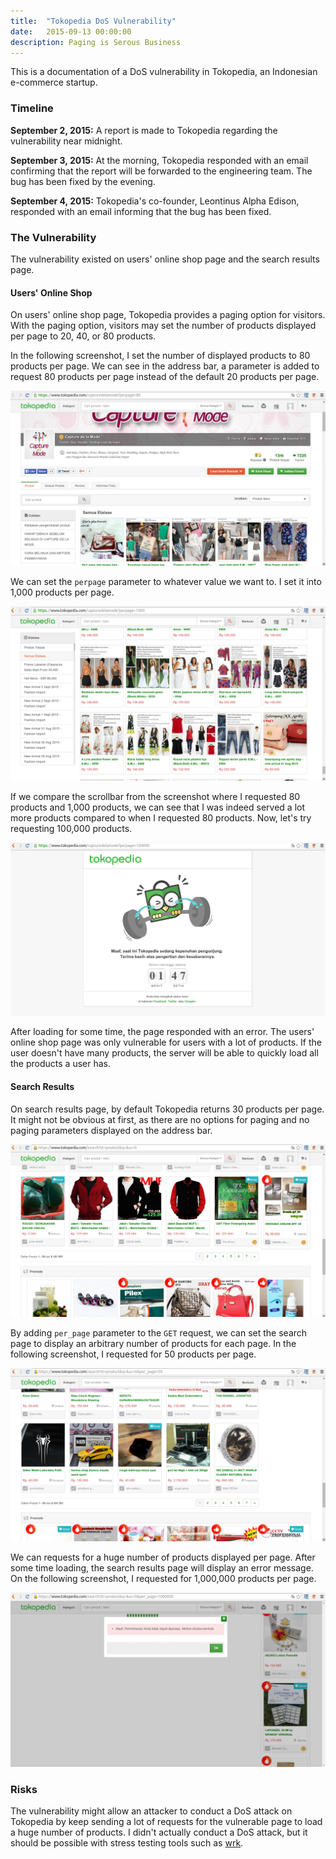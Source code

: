 ```yaml
---
title:  "Tokopedia DoS Vulnerability"
date:   2015-09-13 00:00:00
description: Paging is Serous Business
---
```


This is a documentation of a DoS vulnerability in Tokopedia, an Indonesian e-commerce startup.

### Timeline

__September 2, 2015:__ A report is made to Tokopedia regarding the vulnerability near midnight.

__September 3, 2015:__ At the morning, Tokopedia responded with an email confirming that the report will be forwarded to the engineering team. The bug has been fixed by the evening.

__September 4, 2015:__ Tokopedia's co-founder, Leontinus Alpha Edison, responded with an email informing that the bug has been fixed.

### The Vulnerability

The vulnerability existed on users' online shop page and the search results page.

#### Users' Online Shop

On users' online shop page, Tokopedia provides a paging option for visitors. With the paging option, visitors may set the number of products displayed per page to 20, 40, or 80 products.

In the following screenshot, I set the number of displayed products to 80 products per page. We can see in the address bar, a parameter is added to request 80 products per page instead of the default 20 products per page.

![Screenshot-01](/assets/images/posts/tp-screenshot-01.png)

We can set the `perpage` parameter to whatever value we want to. I set it into 1,000 products per page.

![Screenshot-02](/assets/images/posts/tp-screenshot-02.png)

If we compare the scrollbar from the screenshot where I requested 80 products and 1,000 products, we can see that I was indeed served a lot more products compared to when I requested 80 products. Now, let's try requesting 100,000 products.

![Screenshot-03](/assets/images/posts/tp-screenshot-03.png)

After loading for some time, the page responded with an error. The users' online shop page was only vulnerable for users with a lot of products. If the user doesn't have many products, the server will be able to quickly load all the products a user has.

#### Search Results

On search results page, by default Tokopedia returns 30 products per page. It might not be obvious at first, as there are no options for paging and no paging parameters displayed on the address bar.

![Screenshot-04](/assets/images/posts/tp-screenshot-04.png)

By adding `per_page` parameter to the `GET` request, we can set the search page to display an arbitrary number of products for each page. In the following screenshot, I requested for 50 products per page.

![Screenshot-05](/assets/images/posts/tp-screenshot-05.png)

We can requests for a huge number of products displayed per page. After some time loading, the search results page will display an error message. On the following screenshot, I requested for 1,000,000 products per page.

![Screenshot-06](/assets/images/posts/tp-screenshot-06.png)

### Risks

The vulnerability might allow an attacker to conduct a DoS attack on Tokopedia by keep sending a lot of requests for the vulnerable page to load a huge number of products. I didn't actually conduct a DoS attack, but it should be possible with stress testing tools such as [wrk](https://github.com/wg/wrk).
